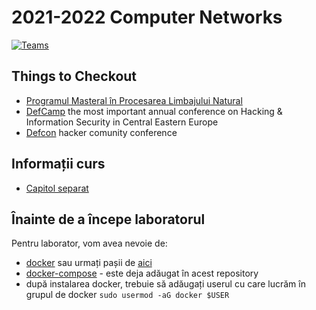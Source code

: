 # 2021-2022 Computer Networks

[![Teams](https://upload.wikimedia.org/wikipedia/commons/c/c9/Microsoft_Office_Teams_%282018%E2%80%93present%29.svg)](https://teams.microsoft.com/l/team/19%3a2vEDoQvAYjFmnQt2BGb7hwUPIQTXsDlfqKBOxke-TZ41%40thread.tacv2/conversations?groupId=ad3aa5f1-3047-498a-861b-f1cdf98eb304&tenantId=08a1a72f-fecd-4dae-8cec-471a2fb7c2f1)


## Things to Checkout
- [Programul Masteral în Procesarea Limbajului Natural](https://nlp.unibuc.ro/master)
- [DefCamp](https://def.camp/) the most important annual conference on Hacking & Information Security in Central Eastern Europe
- [Defcon](https://www.defcon.org/) hacker comunity conference

## Informații curs
- [Capitol separat](https://github.com/senisioi/computer-networks/blob/2021/curs/README.md)

## Înainte de a începe laboratorul
Pentru laborator, vom avea nevoie de:
- [docker](https://docs.docker.com/install/linux/docker-ce/ubuntu/) sau urmați pașii de [aici](https://gist.github.com/senisioi/0d4326775cade99ce2dec41b8d716b04)
- [docker-compose](https://docs.docker.com/compose/install/) - este deja adăugat în acest repository
- după instalarea docker, trebuie să adăugați userul cu care lucrăm în grupul de docker `sudo usermod -aG docker $USER`

